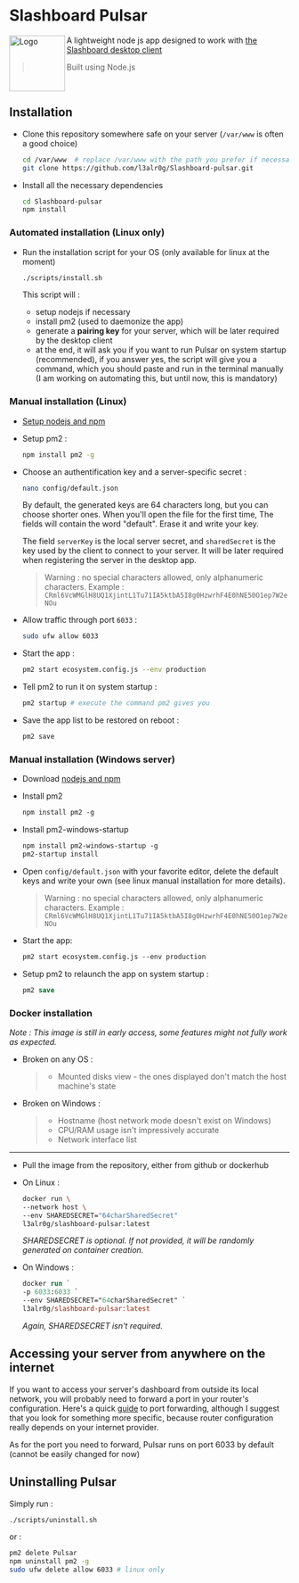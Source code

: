 # Slashboard Pulsar
<img src="https://raw.githubusercontent.com/l3alr0g/Slashboard-pulsar/main/assets/icon.png" alt="Logo" width="100" align="left" />

A lightweight node js app designed to work with [the Slashboard desktop client](https://github.com/l3alr0g/Slashboard-desktop)

> Built using Node.js
<br/>
 
## Installation
- Clone this repository somewhere safe on your server (`/var/www` is often a good choice)
  
  ```sh
  cd /var/www  # replace /var/www with the path you prefer if necessary
  git clone https://github.com/l3alr0g/Slashboard-pulsar.git
  ```
  
- Install all the necessary dependencies
  ```sh
  cd Slashboard-pulsar
  npm install
  ```

### Automated installation (Linux only)
- Run the installation script for your OS (only available for linux at the moment)
  
  ```sh
  ./scripts/install.sh
  ```
  This script will : 
   - setup nodejs if necessary
   - install pm2 (used to daemonize the app)
   - generate a **pairing key** for your server, which will be later required by the desktop client
   - at the end, it will ask you if you want to run Pulsar on system startup (recommended), if you answer yes, the script will give you a command, which you should paste and run in the terminal manually (I am working on automating this, but until now, this is mandatory)
   
### Manual installation (Linux)
  
  - [Setup nodejs and npm](https://nodejs.org/en/download/package-manager/)
  
  - Setup pm2 :
    ```sh
    npm install pm2 -g
    ```
  - Choose an authentification key and a server-specific secret : 
    ```sh
    nano config/default.json
    ```
    By default, the generated keys are 64 characters long, but you can choose shorter ones.
    When you'll open the file for the first time, The fields will contain the word "default". Erase it and write your key.

    The field `serverKey` is the local server secret, and `sharedSecret` is the key used by the client to connect to your server. It will be later required when registering the server in the desktop app.

    > Warning : no special characters allowed, only alphanumeric characters. Example : `CRml6VcWMGlH8UQ1XjintL1Tu71IA5ktbA5I8g0HzwrhF4E0hNE50O1ep7W2eNOu`
  
  - Allow traffic through port `6033` :
    ```sh
    sudo ufw allow 6033
    ```
  
  - Start the app :
    ```sh
    pm2 start ecosystem.config.js --env production
    ```
  
  - Tell pm2 to run it on system startup :
    ```sh
    pm2 startup # execute the command pm2 gives you
    ```

  - Save the app list to be restored on reboot :
    ```sh
    pm2 save
    ```

  
### Manual installation (Windows server)
  
  - Download [nodejs and npm](https://nodejs.org/)
  
  - Install pm2
    ```ps
    npm install pm2 -g
    ```
    
  - Install pm2-windows-startup
    ```ps
    npm install pm2-windows-startup -g
    pm2-startup install
    ```
  
  - Open `config/default.json` with your favorite editor, delete the default keys and write your own (see linux manual installation for more details).
    > Warning : no special characters allowed, only alphanumeric characters. Example : `CRml6VcWMGlH8UQ1XjintL1Tu71IA5ktbA5I8g0HzwrhF4E0hNE50O1ep7W2eNOu`

  - Start the app:
    ```ps
    pm2 start ecosystem.config.js --env production
    ```
  
  - Setup pm2 to relaunch the app on system startup :
    ```ps
    pm2 save
    ```

### Docker installation

*Note : This image is still in early access, some features might not fully work as expected.*

- Broken on any OS :
  > - Mounted disks view - the ones displayed don't match the host machine's state
- Broken on Windows :
  > - Hostname (host network mode doesn't exist on Windows)
  > - CPU/RAM usage isn't impressively accurate
  > - Network interface list
___

  - Pull the image from the repository, either from github or dockerhub
  
  - On Linux :
    ```sh
    docker run \
    --network host \ 
    --env SHAREDSECRET="64charSharedSecret"
    l3alr0g/slashboard-pulsar:latest
    ```
    *SHAREDSECRET is optional. If not provided, it will be randomly generated on container creation.*
  
  - On Windows : 
    ```ps
    docker run `
    -p 6033:6033 `
    --env SHAREDSECRET="64charSharedSecret" `
    l3alr0g/slashboard-pulsar:latest
    ```
    *Again, SHAREDSECRET isn't required.*

## Accessing your server from anywhere on the internet
 
 If you want to access your server's dashboard from outside its local network, you will probably need to forward a port in your router's configuration.
 Here's a quick [guide](https://www.noip.com/support/knowledgebase/general-port-forwarding-guide/) to port forwarding, although I suggest that you look for something more specific, because router configuration really depends on your internet provider.
 
 As for the port you need to forward, Pulsar runs on port 6033 by default (cannot be easily changed for now)
 
## Uninstalling Pulsar
  
  Simply run :
  ```sh
  ./scripts/uninstall.sh
  ```
  
  or :
  ```sh
  pm2 delete Pulsar
  npm uninstall pm2 -g
  sudo ufw delete allow 6033 # linux only
  ```
